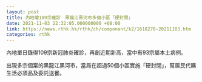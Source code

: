 ```yaml
---
layout: post
title: 內地增109宗確診　黑龍江黑河市多個小區「硬封閉」
date: 2021-11-03 22:32:05.000000000 +08:00
link: https://news.rthk.hk/rthk/ch/component/k2/1618270-20211103.htm
categories: rthk
---
```


內地單日錄得109宗新冠肺炎確診，再創近期新高，當中有93宗屬本土病例。

出現多宗個案的黑龍江黑河市，當局在超過50個小區實施「硬封閉」，幫居民代購生活必須品及委託送餐。
